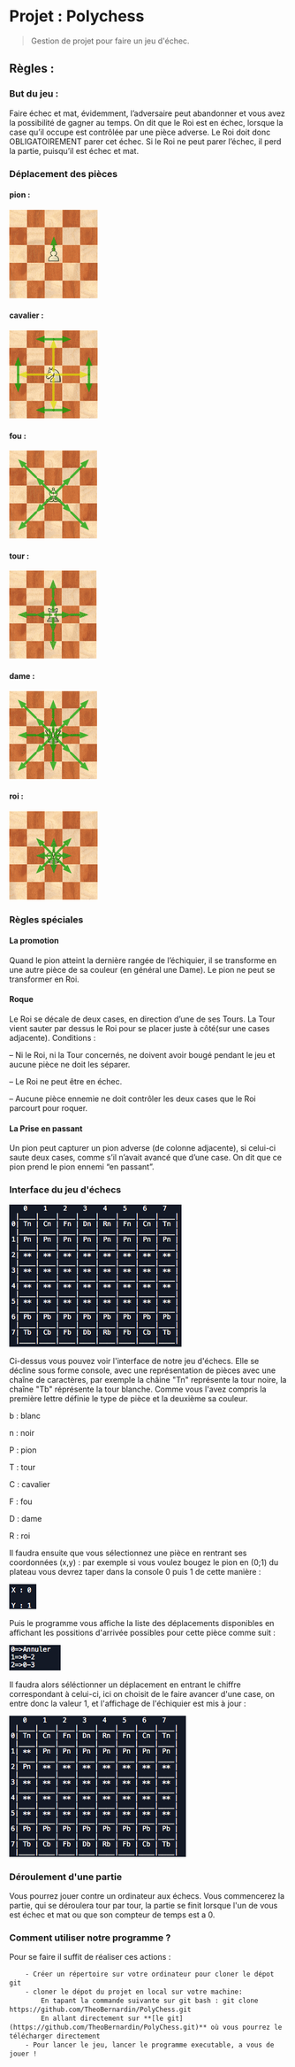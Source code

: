 # Projet : Polychess  
> Gestion de projet pour faire un jeu d'échec. 

## Règles : 

### But du jeu :

Faire échec et mat, évidemment, l’adversaire peut abandonner et vous avez la possibilité de gagner au temps.
On dit que le Roi est en échec, lorsque la case qu’il occupe est contrôlée par une pièce adverse. Le Roi doit donc OBLIGATOIREMENT parer cet échec.
Si le Roi ne peut parer l’échec, il perd la partie, puisqu’il est échec et mat.

### Déplacement des pièces 

  #### pion :
  
![](img/deplacement-pion.png)

  #### cavalier :
  
![](img/deplacement-cavalier.png)

  #### fou :
  
![](img/deplacement-fou.png)

  #### tour :
  
![](img/deplacement-tour.png)

  #### dame :
  
![](img/deplacement-dame.png)

  #### roi :
  
![](img/deplacement-roi.png)

### Règles spéciales

  #### La promotion 
Quand le pion atteint la dernière rangée de l’échiquier, il se transforme en une autre pièce de sa couleur (en général une Dame). Le pion ne peut se transformer en Roi.

  #### Roque
Le Roi se décale de deux cases, en direction d’une de ses Tours. La Tour vient sauter par dessus le Roi pour se placer juste à côté(sur une cases adjacente).
Conditions : 

– Ni le Roi, ni la Tour concernés, ne doivent avoir bougé pendant le jeu et aucune pièce ne doit les séparer.

– Le Roi ne peut être en échec.

– Aucune pièce ennemie ne doit contrôler les deux cases que le Roi parcourt pour roquer.

  #### La Prise en passant 
Un pion peut capturer un pion adverse (de colonne adjacente), si celui-ci saute deux cases, comme s’il n’avait avancé que d’une case. On dit que ce pion prend le pion ennemi “en passant”.


### Interface du jeu d'échecs

![](img/interface.png)

Ci-dessus vous pouvez voir l'interface de notre jeu d'échecs. Elle se décline sous forme console, avec une représentation de pièces avec une chaîne de caractères, par exemple la châine "Tn" représente la tour noire, la chaîne "Tb" réprésente la tour blanche. 
Comme vous l'avez compris la première lettre définie le type de pièce et la deuxième sa couleur. 

b : blanc

n : noir

P : pion

T : tour

C : cavalier

F : fou

D : dame

R : roi

Il faudra ensuite que vous sélectionnez une pièce en rentrant ses coordonnées (x,y) : par exemple si vous voulez bougez le pion en (0;1) du plateau vous devrez taper dans la console 0 puis 1 de cette manière :

![](img/interfacePionSelec.png)

Puis le programme vous affiche la liste des déplacements disponibles en affichant les possitions d'arrivée possibles pour cette pièce comme suit : 

![](img/interfacePionSelecPossibi.png)

Il faudra alors séléctionner un déplacement en entrant le chiffre correspondant à celui-ci, ici on choisit de le faire avancer d'une case, on entre donc la valeur 1, et l'affichage de l'échiquier est mis à jour :

![](img/echiquierAJour.png)

### Déroulement d'une partie

Vous pourrez jouer contre un ordinateur aux échecs. Vous commencerez la partie, qui se déroulera tour par tour, la partie se finit lorsque l'un de vous est échec et mat ou que son compteur de temps est a 0.


### Comment utiliser notre programme ? 
  
  Pour se faire il suffit de réaliser ces actions :
  
        - Créer un répertoire sur votre ordinateur pour cloner le dépot git  
        - cloner le dépot du projet en local sur votre machine: 
            En tapant la commande suivante sur git bash : git clone https://github.com/TheoBernardin/PolyChess.git
            En allant directement sur **[le git](https://github.com/TheoBernardin/PolyChess.git)** où vous pourrez le télécharger directement 
        - Pour lancer le jeu, lancer le programme executable, a vous de jouer !
        

        
        
       


